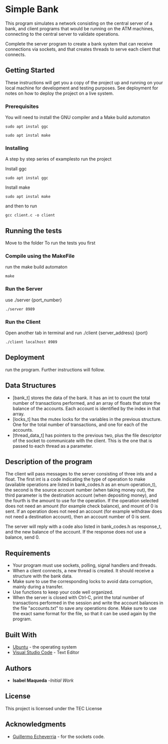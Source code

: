 # Simple Bank 
This program simulates a network consisting on the central server of a bank, and client programs that would be running on the ATM machines, connecting to the central server to validate operations.

Complete the server program to create a bank system that can receive connections via sockets, and that creates threads to serve each client that connects.

## Getting Started
These instructions will get you a copy of the project up and running on your local machine for development and testing purposes. See deployment for notes on how to deploy the project on a live system.

### Prerequisites
You will need to install the GNU compiler and a Make build automaton
``` 
sudo apt instal ggc
```
``` 
sudo apt instal make
```
### Installing
A step by step series of examplesto run the project

Install ggc

``` 
sudo apt instal ggc
```
Install make
``` 
sudo apt instal make
```
and then to run 
``` 
gcc client.c -o client
```

## Running the tests
Move to the folder
To run the tests you first

### Compile using the MakeFile
run the make build automaton

``` 
make
```
### Run the Server
use ./server {port_number}

``` 
./server 8989
```
### Run the Client
Open another tab in terminal and run
./client {server_address} {port}

``` 
./client localhost 8989
```

## Deployment
run the program. Further instructions will follow.

## Data Structures 
* [bank_t] stores the data of the bank. It has an int to count the total number of transactions performed, and an array of floats that store the balance of the accounts. Each account is identified by the index in that array.
* [locks_t] has the mutex locks for the variables in the previous structure. One for the total number of transactions, and one for each of the accounts.
* [thread_data_t] has pointers to the previous two, plus the file descriptor of the socket to communicate with the client. This is the one that is passed to each thread as a parameter.

## Description of the program

The client will pass messages to the server consisting of three ints and a float. The first int is a code indicating the type of operation to make (available operations are listed in bank_codes.h as an enum operation_t), the second is the source account number (when taking money out), the third parameter is the destination account (when depositing money), and the fourth is the amount to use for the operation. If the operation selected does not need an amount (for example check balance), and mount of 0 is sent. If an operation does not need an account (for example withdraw does not need a destination account), then an account number of 0 is sent.

The server will reply with a code also listed in bank_codes.h as response_t, and the new balance of the account. If the response does not use a balance, send 0.

## Requirements
* Your program must use sockets, polling, signal handlers and threads.
* When a client connects, a new thread is created. It should receive a structure with the bank data.
* Make sure to use the corresponding locks to avoid data corruption, mainly during a transfer.
* Use functions to keep your code well organized.
* When the server is closed with Ctrl-C, print the total number of transactions performed in the session and write the account balances in the file "accounts.txt" to save any operations done. Make sure to use the exact same format for the file, so that it can be used again by the program.

## Built With
* [Ubuntu](https://ubuntu.com/) - the operating system
* [Visual Studio Code](https://code.visualstudio.com/) - Text Editor


## Authors
* **Isabel Maqueda** -*Initial Work* 

## License
This project is licensed under the TEC License

## Acknowledgments
* [Guillermo Echeverria](https://github.com/gilecheverria/TC2025) - for the sockets code.

